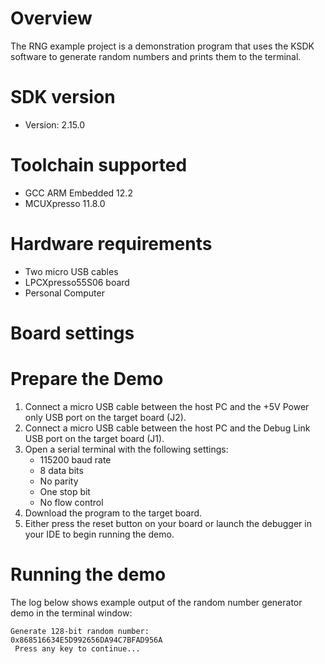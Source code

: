 Overview
========

The RNG example project is a demonstration program that uses the KSDK software to generate random numbers
and prints them to the terminal.

SDK version
===========
- Version: 2.15.0

Toolchain supported
===================
- GCC ARM Embedded  12.2
- MCUXpresso  11.8.0

Hardware requirements
=====================
- Two micro USB cables
- LPCXpresso55S06 board
- Personal Computer

Board settings
==============

Prepare the Demo
================
1.  Connect a micro USB cable between the host PC and the +5V Power only USB port on the target board (J2).
2.  Connect a micro USB cable between the host PC and the Debug Link USB port on the target board (J1).
3.  Open a serial terminal with the following settings:
    - 115200 baud rate
    - 8 data bits
    - No parity
    - One stop bit
    - No flow control
4.  Download the program to the target board.
5.  Either press the reset button on your board or launch the debugger in your IDE to begin running the demo.

Running the demo
================
The log below shows example output of the random number generator demo in the terminal window:
~~~~~~~~~~~~~~~~~~~~~~~~~~~~~~~~~~~
Generate 128-bit random number:
0x868516634E5D992656DA94C7BFAD956A
 Press any key to continue...
~~~~~~~~~~~~~~~~~~~~~~~~~~~~~~~~~~~
